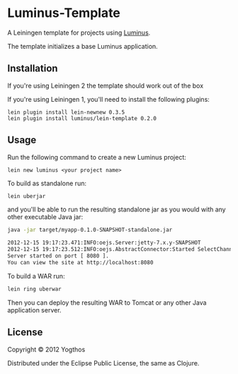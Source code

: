 # Luminus-Template

A Leiningen template for projects using [Luminus](https://github.com/yogthos/luminus-template). 

The template initializes a base Luminus application.

## Installation

If you're using Leiningen 2 the template should work out of the box

If you're using Leiningen 1, you'll need to install the following plugins:

    lein plugin install lein-newnew 0.3.5
    lein plugin install luminus/lein-template 0.2.0


## Usage

Run the following command to create a new Luminus project:

    lein new luminus <your project name>

To build as standalone run:

```bash
lein uberjar
```
and you'll be able to run the resulting standalone jar as you would with any other executable Java jar:
```bash
java -jar target/myapp-0.1.0-SNAPSHOT-standalone.jar

2012-12-15 19:17:23.471:INFO:oejs.Server:jetty-7.x.y-SNAPSHOT
2012-12-15 19:17:23.512:INFO:oejs.AbstractConnector:Started SelectChannelConnector@0.0.0.0:8080
Server started on port [ 8080 ].
You can view the site at http://localhost:8080
```

To build a WAR run:
```bash
lein ring uberwar
```
Then you can deploy the resulting WAR to Tomcat or any other Java application server.

## License

Copyright © 2012 Yogthos

Distributed under the Eclipse Public License, the same as Clojure.
